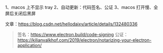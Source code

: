 1、macos 上不显示 tray
2、自动更新：代码签名、公证
3、macos 打开慢、全屏后关闭后黑屏

文章：https://blog.csdn.net/hellodaixy/article/details/132480336

> 签名：https://www.electron.build/code-signing
> 公证：https://kilianvalkhof.com/2019/electron/notarizing-your-electron-application/
